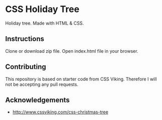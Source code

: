 # CSS Holiday Tree
Holiday tree. Made with HTML &amp; CSS.

## Instructions
Clone or download zip file. Open index.html file in your browser.

## Contributing
This repository is based on starter code from CSS Viking. Therefore I will not be accepting any pull requests.

## Acknowledgements
* http://www.cssviking.com/css-christmas-tree
